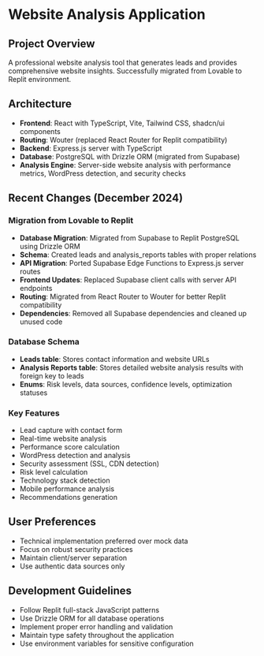 # Website Analysis Application

## Project Overview
A professional website analysis tool that generates leads and provides comprehensive website insights. Successfully migrated from Lovable to Replit environment.

## Architecture
- **Frontend**: React with TypeScript, Vite, Tailwind CSS, shadcn/ui components
- **Routing**: Wouter (replaced React Router for Replit compatibility)
- **Backend**: Express.js server with TypeScript
- **Database**: PostgreSQL with Drizzle ORM (migrated from Supabase)
- **Analysis Engine**: Server-side website analysis with performance metrics, WordPress detection, and security checks

## Recent Changes (December 2024)

### Migration from Lovable to Replit
- **Database Migration**: Migrated from Supabase to Replit PostgreSQL using Drizzle ORM
- **Schema**: Created leads and analysis_reports tables with proper relations
- **API Migration**: Ported Supabase Edge Functions to Express.js server routes
- **Frontend Updates**: Replaced Supabase client calls with server API endpoints
- **Routing**: Migrated from React Router to Wouter for better Replit compatibility
- **Dependencies**: Removed all Supabase dependencies and cleaned up unused code

### Database Schema
- **Leads table**: Stores contact information and website URLs
- **Analysis Reports table**: Stores detailed website analysis results with foreign key to leads
- **Enums**: Risk levels, data sources, confidence levels, optimization statuses

### Key Features
- Lead capture with contact form
- Real-time website analysis
- Performance score calculation
- WordPress detection and analysis
- Security assessment (SSL, CDN detection)
- Risk level calculation
- Technology stack detection
- Mobile performance analysis
- Recommendations generation

## User Preferences
- Technical implementation preferred over mock data
- Focus on robust security practices
- Maintain client/server separation
- Use authentic data sources only

## Development Guidelines
- Follow Replit full-stack JavaScript patterns
- Use Drizzle ORM for all database operations
- Implement proper error handling and validation
- Maintain type safety throughout the application
- Use environment variables for sensitive configuration